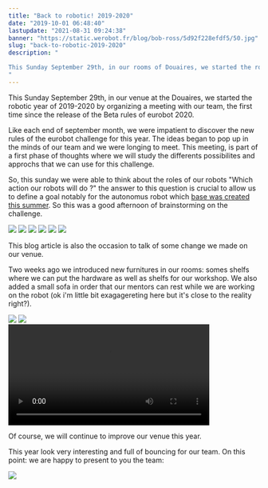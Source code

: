 ```yaml
---
title: "Back to robotic! 2019-2020"
date: "2019-10-01 06:48:40"
lastupdate: "2021-08-31 09:24:38"
banner: "https://static.werobot.fr/blog/bob-ross/5d92f228efdf5/50.jpg"
slug: "back-to-robotic-2019-2020"
description: " 

This Sunday September 29th, in our rooms of Douaires, we started the robotic year of 2019-2020 by organizing a meeting with our team, the first time 
"
---
```


This Sunday September 29th, in our venue at the Douaires, we started the robotic year of 2019-2020 by organizing a meeting with our team, the first time since the release of the Beta rules of eurobot 2020.

Like each end of september month, we were impatient to discover the new rules of the eurobot challenge for this year. The ideas began to pop up in the minds of our team and we were longing to meet. This meeting, is part of a first phase of thoughts where we will study the differents possibilites and approchs that we can use for this challenge.

So, this sunday we were able to think about the roles of our robots "Which action our robots will do ?" the answer to this question is crucial to allow us to define a goal notably for the autonomus robot which [base was created this summer](https://werobot.fr/blog/summer-fun). So this was a good afternoon of brainstorming on the challenge.

<div class="image-mosaic">
  <img src="https://static.werobot.fr/blog/bob-ross/5d92f2e41c127/50.jpg" />
  <img src="https://static.werobot.fr/blog/bob-ross/5d92f2e4a46bb/50.jpg" />
  <img src="https://static.werobot.fr/blog/bob-ross/5d92f2e349d5d/50.jpg" />
  <img src="https://static.werobot.fr/blog/bob-ross/5d92f2879f969/50.jpg" />
  <img src="https://static.werobot.fr/blog/bob-ross/5d92f25d9ba15/50.jpg" />
  <img src="https://static.werobot.fr/blog/bob-ross/5d92f488e8b56/50.jpg" />
</div>

This blog article is also the occasion to talk of some change we made on our venue.

Two weeks ago we introduced new furnitures in our rooms: somes shelfs where we can put the hardware as well as shelfs for our workshop. We also added a small sofa in order that our mentors can rest while we are working on the robot (ok i'm little bit exagagereting here but it's close to the reality right?). 

<div class="flex flex-wrap"> 
  <img src="https://static.werobot.fr/blog/bob-ross/5d92f5e46eac8/50.jpg" />
  <img src="https://static.werobot.fr/blog/bob-ross/5d92f5d98fbb3/50.jpg" />
</div>

<div class="flex justify-center mb-2">
<video controls style="width:80%">
    <source src="https://s.werobot.fr/blog/bob-ross/20190915_182329.mp4" type="video/mp4" />
</video>
</div>

Of course, we will continue to improve our venue this year. 

This year look very interesting and full of bouncing for our team. 
On this point: we are happy to present to you the team:

![](https://static.werobot.fr/blog/bob-ross/5d92f228efdf5/50.jpg)
    